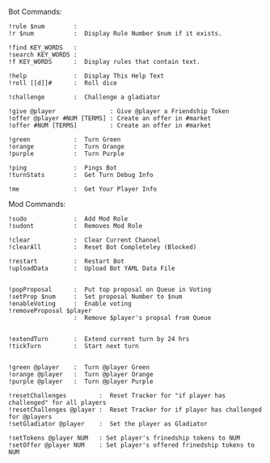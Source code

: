 Bot Commands:

    !rule $num        :
    !r $num           :  Display Rule Number $num if it exists.

    !find KEY_WORDS   :
    !search KEY_WORDS :
    !f KEY_WORDS      :  Display rules that contain text.

    !help             :  Display This Help Text
    !roll [[d]]#      :  Roll dice

    !challenge        :  Challenge a gladiator

    !give @player               : Give @player a Friendship Token
    !offer @player #NUM [TERMS] : Create an offer in #market
    !offer #NUM [TERMS]         : Create an offer in #market

    !green            :  Turn Green
    !orange           :  Turn Orange
    !purple           :  Turn Purple

    !ping             :  Pings Bot
    !turnStats        :  Get Turn Debug Info

    !me               :  Get Your Player Info

Mod Commands:

    !sudo             :  Add Mod Role
    !sudont           :  Removes Mod Role

    !clear            :  Clear Current Channel
    !clearAll         :  Reset Bot Completeley (Blocked)

    !restart          :  Restart Bot
    !uploadData       :  Upload Bot YAML Data File


    !popProposal      :  Put top proposal on Queue in Voting
    !setProp $num     :  Set proposal Number to $num
    !enableVoting     :  Enable voting 
    !removeProposal $player
                      :  Remove $player's propsal from Queue


    !extendTurn       :  Extend current turn by 24 hrs
    !tickTurn         :  Start next turn


    !green @player    :  Turn @player Green
    !orange @player   :  Turn @player Orange
    !purple @player   :  Turn @player Purple

    !resetChallenges         :  Reset Tracker for "if player has challenged" for all players
    !resetChallenges @player :  Reset Tracker for if player has challenged for @players
    !setGladiator @player    :  Set the player as Gladiator

    !setTokens @player NUM   : Set player's frinedship tokens to NUM
    !setOffer @player NUM    : Set player's offered frinedship tokens to NUM